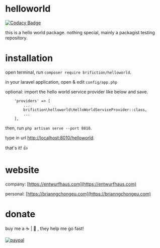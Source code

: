 # helloworld
[![Codacy Badge](https://api.codacy.com/project/badge/Grade/dc7a806be57540cbae66c17730c8330d)](https://www.codacy.com/app/brifiction/helloworld?utm_source=github.com&amp;utm_medium=referral&amp;utm_content=brifiction/helloworld&amp;utm_campaign=Badge_Grade)

this is a hello world package. nothing special, mainly a packagist testing repository.

# installation
open terminal, run `composer require brifiction/helloworld`.

in your laravel application, open & edit `config/app.php`

optional: import the hello world service provider like below and save.

````
    'providers' => [
        ...
        brifiction\helloworld\HelloWorldServiceProvider::class,
        ...
    ],
````

then, run `php artisan serve --port 8010`.

type in url [http://localhost:8010/helloworld](http://localhost:8010/helloworld).

that's it! :thumbsup:

# website
company: [https://entwurfhaus.com](https://entwurfhaus.com)

personal: [https://brianngchongeu.com](https://brianngchongeu.com)

# donate
buy me a :coffee: | :beer: , they help me go fast!

[![paypal](https://www.paypalobjects.com/en_US/i/btn/btn_donateCC_LG.gif)](https://www.paypal.me/entwurfhaus)
